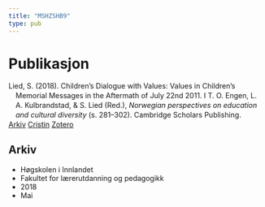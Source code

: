 ```yaml
---
title: "MSHZSHB9"
type: pub
---
```

<h1>Publikasjon</h1>
<article id="csl-bib-container-MSHZSHB9" class="csl-bib-container">
  <div class="csl-bib-body" style="line-height: 1.35; padding-left: 1em; text-indent:-1em;">
  <div class="csl-entry">Lied, S. (2018). Children&#x2019;s Dialogue with Values: Values in Children&#x2019;s Memorial Messages in the Aftermath of July 22nd 2011. I T. O. Engen, L. A. Kulbrandstad, &amp; S. Lied (Red.), <i>Norwegian perspectives on education and cultural diversity</i> (s. 281&#x2013;302). Cambridge Scholars Publishing.</div>
</div>
  <div class="csl-bib-buttons">
    <a href="#taxonomy-article-MSHZSHB9" class="csl-bib-button">Arkiv</a>
    <a href alt="Cristin URL" class="csl-bib-button">Cristin</a>
    <a href alt="Zotero URL" class="csl-bib-button">Zotero</a>
  </div>
  <div id="csl-bib-meta-container-MSHZSHB9"></div>
</article>
<div id="csl-bib-meta-MSHZSHB9" class="csl-bib-meta">
  <article id="taxonomy-article-MSHZSHB9" class="taxonomy-article">
    <h1>Arkiv</h1>
    <ul>
      <li>Høgskolen i Innlandet</li>
      <li>Fakultet for lærerutdanning og pedagogikk</li>
      <li>2018</li>
      <li>Mai</li>
    </ul>
  </article>
</div>
